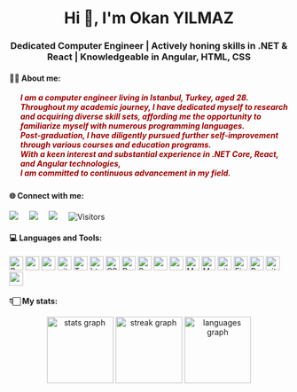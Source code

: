 <h1 align="center">Hi 👋, I'm Okan YILMAZ</h1>
<h3 align="center">Dedicated Computer Engineer | Actively honing skills in .NET & React | Knowledgeable in Angular, HTML, CSS</h3>
<h4>🙋‍♂️ About me:</h4>
<h5 style="color:#990000; padding-left:20px; font-size:1em; margin-top:10px;" >
I am a computer engineer living in Istanbul, Turkey, aged 28.  <br> 
Throughout my academic journey, I have dedicated myself to research and acquiring diverse skill sets, affording me the opportunity to familiarize myself with numerous programming languages.<br>
Post-graduation, I have diligently pursued further self-improvement through various <b>courses</b> and <b>education programs</b>. <br>
With a keen interest and substantial experience in  <b>.NET Core</b>, <b>React</b>, and <b>Angular</b> technologies,<br>
I am committed to continuous advancement in my field.

</h5>

<h4 align="left">🌐 Connect with me:</h4>
<p align="center" dir="auto">
  
<a href="https://www.linkedin.com/in/okanyilmaz28/" rel="nofollow"><img src="https://img.shields.io/badge/linkedin-%230077B5.svg?style=for-the-badge&logo=linkedin&logoColor=white" data-canonical-src="https://img.shields.io/badge/linkedin-%230077B5.svg?&amp;style=for-the-badge&amp;logo=linkedin&amp;logoColor=white" style="max-width: 100%;"></a>&nbsp;&nbsp;&nbsp;&nbsp;
<a href="mailto:okany4404@gmail.com"><img src="https://camo.githubusercontent.com/70254f63258a6ff2fe30670f608249fa562e25dbb970d8e190d0ada606fb2f1e/68747470733a2f2f696d672e736869656c64732e696f2f62616467652f454d61696c2d3030373844342e7376673f267374796c653d666f722d7468652d6261646765266c6f676f3d6d6963726f736f66742532306f75746c6f6f6b266c6f676f436f6c6f723d7768697465" data-canonical-src="https://img.shields.io/badge/EMail-0078D4.svg?&amp;style=for-the-badge&amp;logo=microsoft%20outlook&amp;logoColor=white" style="max-width: 100%;"></a>&nbsp;&nbsp;&nbsp;&nbsp;
<a href="https://www.researchgate.net/profile/Okan-Yilmaz-9">
<img src="https://img.shields.io/badge/Research_Gate-00CCBB.svg?&style=for-the-badge&logo=ResearchGate&logoColor=white" data-canonical-src="https://img.shields.io/badge/Research_Gate-00CCBB.svg?&style=for-the-badge&logo=ResearchGate&logoColor=white" style="max-width: 100%;"></a>&nbsp;&nbsp;&nbsp;&nbsp;
<a>
![Visitors](https://api.visitorbadge.io/api/visitors?path=https%3A%2F%2Fgithub.com%2Fokanyilmazz&label=VISITORS&countColor=%23f0b354)
</a>





</p>

<h4 align="left">💻 Languages and Tools:</h4>
<p dir="auto" style="margin-bottom:0;">
  <a target="_blank" rel="noopener noreferrer nofollow" href="https://camo.githubusercontent.com/fa7c4294c987f56c6bcae98942266f5264f81f9abf5bb9da77ae69aefdcfc94a/68747470733a2f2f696d672e736869656c64732e696f2f62616467652f2d52656163742d3435623864383f7374796c653d666c61742d737175617265266c6f676f3d7265616374266c6f676f436f6c6f723d7768697465"><img alt="React" src="https://camo.githubusercontent.com/fa7c4294c987f56c6bcae98942266f5264f81f9abf5bb9da77ae69aefdcfc94a/68747470733a2f2f696d672e736869656c64732e696f2f62616467652f2d52656163742d3435623864383f7374796c653d666c61742d737175617265266c6f676f3d7265616374266c6f676f436f6c6f723d7768697465" data-canonical-src="https://img.shields.io/badge/-React-45b8d8?style=flat-square&amp;logo=react&amp;logoColor=white" style="max-width: 100%; height:25px;"></a>
  <a target="_blank" rel="noopener noreferrer nofollow" href="https://camo.githubusercontent.com/76496f9153dab79a9a835bfc133e95be11ed15bcfdb109202f77d3e6eaa3dd90/68747470733a2f2f696d672e736869656c64732e696f2f62616467652f2d416e67756c61722d4444303033313f7374796c653d666c61742d737175617265266c6f676f3d616e67756c6172266c6f676f436f6c6f723d7768697465"><img alt="angular" src="https://camo.githubusercontent.com/76496f9153dab79a9a835bfc133e95be11ed15bcfdb109202f77d3e6eaa3dd90/68747470733a2f2f696d672e736869656c64732e696f2f62616467652f2d416e67756c61722d4444303033313f7374796c653d666c61742d737175617265266c6f676f3d616e67756c6172266c6f676f436f6c6f723d7768697465" data-canonical-src="https://img.shields.io/badge/-Angular-DD0031?style=flat-square&amp;logo=angular&amp;logoColor=white" style="max-width: 100%; height:25px;"></a>
 <a target="_blank" rel="noopener noreferrer nofollow" href="https://camo.githubusercontent.com/4b645f4b9da6e6f8c6d5edc408f4b786805678aaffc90555893cb13f6b726b02/68747470733a2f2f696d672e736869656c64732e696f2f62616467652f632532332d2532333233393132302e7376673f7374796c653d666f722d7468652d6261646765266c6f676f3d637368617270266c6f676f436f6c6f723d7768697465"><img alt="angular" src="https://camo.githubusercontent.com/4b645f4b9da6e6f8c6d5edc408f4b786805678aaffc90555893cb13f6b726b02/68747470733a2f2f696d672e736869656c64732e696f2f62616467652f632532332d2532333233393132302e7376673f7374796c653d666f722d7468652d6261646765266c6f676f3d637368617270266c6f676f436f6c6f723d7768697465" data-canonical-src="https://camo.githubusercontent.com/4b645f4b9da6e6f8c6d5edc408f4b786805678aaffc90555893cb13f6b726b02/68747470733a2f2f696d672e736869656c64732e696f2f62616467652f632532332d2532333233393132302e7376673f7374796c653d666f722d7468652d6261646765266c6f676f3d637368617270266c6f676f436f6c6f723d7768697465" style="max-width: 100%; height:25px;"></a>
 <a target="_blank" rel="noopener noreferrer nofollow" href="https://img.shields.io/badge/.NET-512BD4.svg?style=for-the-badge&logo=dotnet&logoColor=white"><img alt="github actions" src="https://img.shields.io/badge/.NET-512BD4.svg?style=for-the-badge&logo=dotnet&logoColor=white" data-canonical-src="https://img.shields.io/badge/.NET-512BD4.svg?style=for-the-badge&logo=dotnet&logoColor=white" style="max-width: 100%; height:25px;"></a>
<a target="_blank" rel="noopener noreferrer nofollow" href="https://camo.githubusercontent.com/fc531b7ec44d5eb08d44dd57078a31ef6f3357bfd40ed63a86b9eab811b8b7ab/68747470733a2f2f696d672e736869656c64732e696f2f62616467652f2d547970655363726970742d3030374143433f7374796c653d666c61742d737175617265266c6f676f3d74797065736372697074266c6f676f436f6c6f723d7768697465"><img alt="TypeScript" src="https://camo.githubusercontent.com/fc531b7ec44d5eb08d44dd57078a31ef6f3357bfd40ed63a86b9eab811b8b7ab/68747470733a2f2f696d672e736869656c64732e696f2f62616467652f2d547970655363726970742d3030374143433f7374796c653d666c61742d737175617265266c6f676f3d74797065736372697074266c6f676f436f6c6f723d7768697465" data-canonical-src="https://img.shields.io/badge/-TypeScript-007ACC?style=flat-square&amp;logo=typescript&amp;logoColor=white" style="max-width: 100%; height:25px;"></a>
<a target="_blank" rel="noopener noreferrer nofollow" href="https://camo.githubusercontent.com/6010a85175edf5787bba645d2bdad7ec26f41aafce3f5a59569352de55deed74/68747470733a2f2f696d672e736869656c64732e696f2f62616467652f2d48544d4c352d4533344632363f7374796c653d666c61742d737175617265266c6f676f3d68746d6c35266c6f676f436f6c6f723d7768697465"><img alt="html5" src="https://camo.githubusercontent.com/6010a85175edf5787bba645d2bdad7ec26f41aafce3f5a59569352de55deed74/68747470733a2f2f696d672e736869656c64732e696f2f62616467652f2d48544d4c352d4533344632363f7374796c653d666c61742d737175617265266c6f676f3d68746d6c35266c6f676f436f6c6f723d7768697465" data-canonical-src="https://img.shields.io/badge/-HTML5-E34F26?style=flat-square&amp;logo=html5&amp;logoColor=white" style="max-width: 100%; height:25px;"></a>
<a target="_blank" rel="noopener noreferrer nofollow" href="https://camo.githubusercontent.com/1cce2dc4bb406a5019322c3f123da088d108b8ee7cb3a7d7918c9893d6d828f3/68747470733a2f2f696d672e736869656c64732e696f2f62616467652f2d435353332d3135373242363f7374796c653d666c61742d737175617265266c6f676f3d63737333"><img alt="CSS3" src="https://camo.githubusercontent.com/1cce2dc4bb406a5019322c3f123da088d108b8ee7cb3a7d7918c9893d6d828f3/68747470733a2f2f696d672e736869656c64732e696f2f62616467652f2d435353332d3135373242363f7374796c653d666c61742d737175617265266c6f676f3d63737333" data-canonical-src="https://camo.githubusercontent.com/1cce2dc4bb406a5019322c3f123da088d108b8ee7cb3a7d7918c9893d6d828f3/68747470733a2f2f696d672e736869656c64732e696f2f62616467652f2d435353332d3135373242363f7374796c653d666c61742d737175617265266c6f676f3d63737333" style="max-width: 100%; height:25px;"></a>
<a target="_blank" rel="noopener noreferrer nofollow" href="https://camo.githubusercontent.com/c29c306b0331bdebcb2009041564b647f11b63914b36026be84d5f446c5cee8b/68747470733a2f2f696d672e736869656c64732e696f2f62616467652f2d426f6f7473747261702d3536334437433f7374796c653d666c61742d737175617265266c6f676f3d626f6f747374726170"><img alt="Bootstrap" src="https://camo.githubusercontent.com/c29c306b0331bdebcb2009041564b647f11b63914b36026be84d5f446c5cee8b/68747470733a2f2f696d672e736869656c64732e696f2f62616467652f2d426f6f7473747261702d3536334437433f7374796c653d666c61742d737175617265266c6f676f3d626f6f747374726170 " data-canonical-src="https://img.shields.io/badge/-Styled_Components-db7092?style=flat-square&amp;logo=styled-components&amp;logoColor=white" style="max-width: 100%; height:25px;"></a>
<a target="_blank" rel="noopener noreferrer nofollow" href="https://img.shields.io/badge/Semantic%20UI%20React-35BDB2.svg?style=for-the-badge&logo=Semantic-UI-React&logoColor=white"><img alt="SemanticUI" src="https://img.shields.io/badge/Semantic%20UI%20React-35BDB2.svg?style=for-the-badge&logo=Semantic-UI-React&logoColor=white" data-canonical-src="https://img.shields.io/badge/Semantic%20UI%20React-35BDB2.svg?style=for-the-badge&logo=Semantic-UI-React&logoColor=white" style="max-width: 100%; height:25px;"></a>
<a target="_blank" rel="noopener noreferrer nofollow" href="https://camo.githubusercontent.com/ff4ce3f023f28367db26fcca960568aa8c8c8fbaf419b9f255484e8830fdc0d7/68747470733a2f2f696d672e736869656c64732e696f2f62616467652f2d52656475782d3736344142433f7374796c653d666c61742d737175617265266c6f676f3d7265647578266c6f676f436f6c6f723d7768697465"><img alt="redux" src="https://camo.githubusercontent.com/ff4ce3f023f28367db26fcca960568aa8c8c8fbaf419b9f255484e8830fdc0d7/68747470733a2f2f696d672e736869656c64732e696f2f62616467652f2d52656475782d3736344142433f7374796c653d666c61742d737175617265266c6f676f3d7265647578266c6f676f436f6c6f723d7768697465" data-canonical-src="https://img.shields.io/badge/-Redux-764ABC?style=flat-square&amp;logo=redux&amp;logoColor=white" style="max-width: 100%; height:25px;"></a>
<a target="_blank" rel="noopener noreferrer nofollow" href="https://camo.githubusercontent.com/6644e550d6079f8b8ec281d92529a2293c2e34bf65798d5876123b9a60bc5280/68747470733a2f2f696d672e736869656c64732e696f2f62616467652f2d506f737467726553514c2d3333363739313f7374796c653d666c61742d737175617265266c6f676f3d706f737467726573716c"><img alt="postgreSQL" src="https://camo.githubusercontent.com/6644e550d6079f8b8ec281d92529a2293c2e34bf65798d5876123b9a60bc5280/68747470733a2f2f696d672e736869656c64732e696f2f62616467652f2d506f737467726553514c2d3333363739313f7374796c653d666c61742d737175617265266c6f676f3d706f737467726573716c" data-canonical-src="https://camo.githubusercontent.com/6644e550d6079f8b8ec281d92529a2293c2e34bf65798d5876123b9a60bc5280/68747470733a2f2f696d672e736869656c64732e696f2f62616467652f2d506f737467726553514c2d3333363739313f7374796c653d666c61742d737175617265266c6f676f3d706f737467726573716c" style="max-width: 100%; height:25px;"></a>
 <a target="_blank" rel="noopener noreferrer nofollow" href="https://img.shields.io/badge/Microsoft%20SQL%20Server-CC2927.svg?style=for-the-badge&logo=Microsoft-SQL-Server&logoColor=white"><img alt="MSSQL" src="https://img.shields.io/badge/Microsoft%20SQL%20Server-CC2927.svg?style=for-the-badge&logo=Microsoft-SQL-Server&logoColor=white" data-canonical-src="https://img.shields.io/badge/Microsoft%20SQL%20Server-CC2927.svg?style=for-the-badge&logo=Microsoft-SQL-Server&logoColor=white" style="max-width: 100%; height:25px;"></a>
<a target="_blank" rel="noopener noreferrer nofollow" href="https://img.shields.io/badge/MySQL-4479A1.svg?style=for-the-badge&logo=MySQL&logoColor=white"><img alt="MySQL" src="https://img.shields.io/badge/MySQL-4479A1.svg?style=for-the-badge&logo=MySQL&logoColor=white" data-canonical-src="https://img.shields.io/badge/MySQL-4479A1.svg?style=for-the-badge&logo=MySQL&logoColor=white" style="max-width: 100%; height:25px;"></a>
 <a target="_blank" rel="noopener noreferrer nofollow" href="https://camo.githubusercontent.com/4f8210669c113b24c8b6dae514e63df3f10aa8b5fa1142df5a6eaf0e7e421c7e/68747470733a2f2f696d672e736869656c64732e696f2f62616467652f2d4769746875625f416374696f6e732d3230383846463f7374796c653d666c61742d737175617265266c6f676f3d6769746875622d616374696f6e73266c6f676f436f6c6f723d7768697465"><img alt="github actions" src="https://camo.githubusercontent.com/4f8210669c113b24c8b6dae514e63df3f10aa8b5fa1142df5a6eaf0e7e421c7e/68747470733a2f2f696d672e736869656c64732e696f2f62616467652f2d4769746875625f416374696f6e732d3230383846463f7374796c653d666c61742d737175617265266c6f676f3d6769746875622d616374696f6e73266c6f676f436f6c6f723d7768697465" data-canonical-src="https://img.shields.io/badge/-Github_Actions-2088FF?style=flat-square&amp;logo=github-actions&amp;logoColor=white" style="max-width: 100%; height:25px;"></a>
 <a target="_blank" rel="noopener noreferrer nofollow" href="https://camo.githubusercontent.com/bdb7731529e6563b08b823d27f981683f89fd666d434f6592cb901ba763277f3/68747470733a2f2f696d672e736869656c64732e696f2f62616467652f6669676d612d2532334632344531452e7376673f7374796c653d666f722d7468652d6261646765266c6f676f3d6669676d61266c6f676f436f6c6f723d7768697465"><img alt="Figma" src="https://camo.githubusercontent.com/bdb7731529e6563b08b823d27f981683f89fd666d434f6592cb901ba763277f3/68747470733a2f2f696d672e736869656c64732e696f2f62616467652f6669676d612d2532334632344531452e7376673f7374796c653d666f722d7468652d6261646765266c6f676f3d6669676d61266c6f676f436f6c6f723d7768697465" data-canonical-src="https://camo.githubusercontent.com/bdb7731529e6563b08b823d27f981683f89fd666d434f6592cb901ba763277f3/68747470733a2f2f696d672e736869656c64732e696f2f62616467652f6669676d612d2532334632344531452e7376673f7374796c653d666f722d7468652d6261646765266c6f676f3d6669676d61266c6f676f436f6c6f723d7768697465" style="max-width: 100%; height:25px;"></a>
<a target="_blank" rel="noopener noreferrer nofollow" href="https://camo.githubusercontent.com/e0aa4b3bb9af7d3610dd65656751f3940ef645e1e3e5ff727abecec2accfb31b/68747470733a2f2f696d672e736869656c64732e696f2f62616467652f506f73746d616e2d4646364333373f7374796c653d666f722d7468652d6261646765266c6f676f3d506f73746d616e266c6f676f436f6c6f723d7768697465"><img alt="Postman"                                                                                                                                                                                                                                                                                                src="https://camo.githubusercontent.com/e0aa4b3bb9af7d3610dd65656751f3940ef645e1e3e5ff727abecec2accfb31b/68747470733a2f2f696d672e736869656c64732e696f2f62616467652f506f73746d616e2d4646364333373f7374796c653d666f722d7468652d6261646765266c6f676f3d506f73746d616e266c6f676f436f6c6f723d7768697465" data-canonical-src="https://camo.githubusercontent.com/e0aa4b3bb9af7d3610dd65656751f3940ef645e1e3e5ff727abecec2accfb31b/68747470733a2f2f696d672e736869656c64732e696f2f62616467652f506f73746d616e2d4646364333373f7374796c653d666f722d7468652d6261646765266c6f676f3d506f73746d616e266c6f676f436f6c6f723d7768697465" style="max-width: 100%; height:25px;"></a>
<a target="_blank" rel="noopener noreferrer nofollow" href="https://camo.githubusercontent.com/3d4a55e7d45198177f13f9f10c536edd2970c43d753759585e3391d04677e56d/68747470733a2f2f696d672e736869656c64732e696f2f62616467652f2d4769742d4630353033323f7374796c653d666c61742d737175617265266c6f676f3d676974266c6f676f436f6c6f723d7768697465"><img alt="git" src="https://camo.githubusercontent.com/3d4a55e7d45198177f13f9f10c536edd2970c43d753759585e3391d04677e56d/68747470733a2f2f696d672e736869656c64732e696f2f62616467652f2d4769742d4630353033323f7374796c653d666c61742d737175617265266c6f676f3d676974266c6f676f436f6c6f723d7768697465" data-canonical-src="https://img.shields.io/badge/-Git-F05032?style=flat-square&amp;logo=git&amp;logoColor=white" style="max-width: 100%; height:25px;"></a>
  <a target="_blank" rel="noopener noreferrer nofollow" href="https://camo.githubusercontent.com/1fd2aacb73a7adf08ce72b0874d4e69812296d555bd13f4e98fab5d29d21a5ac/68747470733a2f2f696d672e736869656c64732e696f2f62616467652f2d4e504d2d4342333833373f7374796c653d666c61742d737175617265266c6f676f3d6e706d266c6f676f436f6c6f723d7768697465"><img alt="npm" src="https://camo.githubusercontent.com/1fd2aacb73a7adf08ce72b0874d4e69812296d555bd13f4e98fab5d29d21a5ac/68747470733a2f2f696d672e736869656c64732e696f2f62616467652f2d4e504d2d4342333833373f7374796c653d666c61742d737175617265266c6f676f3d6e706d266c6f676f436f6c6f723d7768697465" data-canonical-src="https://img.shields.io/badge/-NPM-CB3837?style=flat-square&amp;logo=npm&amp;logoColor=white" style="max-width: 100%; height:25px;"></a>
</p>

<h4 align="left">👇🏻 My stats:</h4>

<div align="center">
  <img src="https://github-readme-stats.vercel.app/api?username=okanyilmazz&hide_title=false&hide_rank=false&show_icons=true&include_all_commits=true&count_private=true&disable_animations=false&theme=dark&locale=en&hide_border=false&order=1" height="120" alt="stats graph"  />
  <img src="https://streak-stats.demolab.com?user=okanyilmazz&locale=en&mode=daily&theme=dark&hide_border=false&border_radius=5&order=3" height="120" alt="streak graph"  />
  <img src="https://github-readme-stats.vercel.app/api/top-langs?username=okanyilmazz&locale=en&hide_title=false&layout=compact&card_width=320&langs_count=5&theme=dark&hide_border=false&order=2" height="120" alt="languages graph"  />
</div>

###

